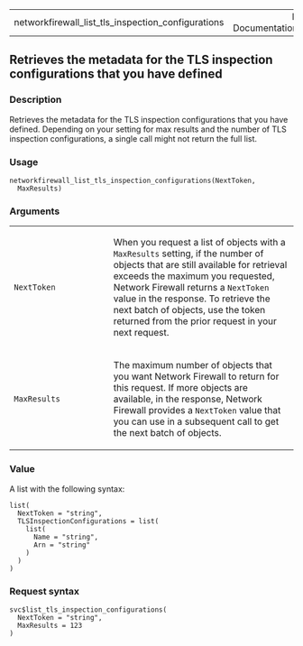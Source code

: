 <table style="width: 100%;">
<tbody>
<tr class="odd">
<td>networkfirewall_list_tls_inspection_configurations</td>
<td style="text-align: right;">R Documentation</td>
</tr>
</tbody>
</table>

## Retrieves the metadata for the TLS inspection configurations that you have defined

### Description

Retrieves the metadata for the TLS inspection configurations that you
have defined. Depending on your setting for max results and the number
of TLS inspection configurations, a single call might not return the
full list.

### Usage

    networkfirewall_list_tls_inspection_configurations(NextToken,
      MaxResults)

### Arguments

<table>
<colgroup>
<col style="width: 35%" />
<col style="width: 65%" />
</colgroup>
<tbody>
<tr class="odd">
<td><code
id="networkfirewall_list_tls_inspection_configurations_:_NextToken">NextToken</code></td>
<td><p>When you request a list of objects with a <code>MaxResults</code>
setting, if the number of objects that are still available for retrieval
exceeds the maximum you requested, Network Firewall returns a
<code>NextToken</code> value in the response. To retrieve the next batch
of objects, use the token returned from the prior request in your next
request.</p></td>
</tr>
<tr class="even">
<td><code
id="networkfirewall_list_tls_inspection_configurations_:_MaxResults">MaxResults</code></td>
<td><p>The maximum number of objects that you want Network Firewall to
return for this request. If more objects are available, in the response,
Network Firewall provides a <code>NextToken</code> value that you can
use in a subsequent call to get the next batch of objects.</p></td>
</tr>
</tbody>
</table>

### Value

A list with the following syntax:

    list(
      NextToken = "string",
      TLSInspectionConfigurations = list(
        list(
          Name = "string",
          Arn = "string"
        )
      )
    )

### Request syntax

    svc$list_tls_inspection_configurations(
      NextToken = "string",
      MaxResults = 123
    )
